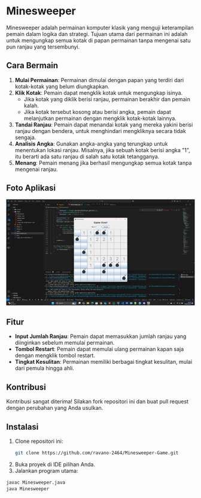 # Minesweeper

Minesweeper adalah permainan komputer klasik yang menguji keterampilan pemain dalam logika dan strategi. Tujuan utama dari permainan ini adalah untuk mengungkap semua kotak di papan permainan tanpa mengenai satu pun ranjau yang tersembunyi.

## Cara Bermain

1. **Mulai Permainan**: Permainan dimulai dengan papan yang terdiri dari kotak-kotak yang belum diungkapkan.
2. **Klik Kotak**: Pemain dapat mengklik kotak untuk mengungkap isinya.
   - Jika kotak yang diklik berisi ranjau, permainan berakhir dan pemain kalah.
   - Jika kotak tersebut kosong atau berisi angka, pemain dapat melanjutkan permainan dengan mengklik kotak-kotak lainnya.
3. **Tandai Ranjau**: Pemain dapat menandai kotak yang mereka yakini berisi ranjau dengan bendera, untuk menghindari mengkliknya secara tidak sengaja.
4. **Analisis Angka**: Gunakan angka-angka yang terungkap untuk menentukan lokasi ranjau. Misalnya, jika sebuah kotak berisi angka "1", itu berarti ada satu ranjau di salah satu kotak tetangganya.
5. **Menang**: Pemain menang jika berhasil mengungkap semua kotak tanpa mengenai ranjau.

## Foto Aplikasi

![minesweeper-java-demo](https://github.com/ravano-2464/Minesweeper-Game/blob/main/Foto%20Game%20Minesweeper%20Java.jpg)

## Fitur

- **Input Jumlah Ranjau**: Pemain dapat memasukkan jumlah ranjau yang diinginkan sebelum memulai permainan.
- **Tombol Restart**: Pemain dapat memulai ulang permainan kapan saja dengan mengklik tombol restart.
- **Tingkat Kesulitan**: Permainan memiliki berbagai tingkat kesulitan, mulai dari pemula hingga ahli.

## Kontribusi

Kontribusi sangat diterima! Silakan fork repositori ini dan buat pull request dengan perubahan yang Anda usulkan.

## Instalasi

1. Clone repositori ini:
   ```bash
   git clone https://github.com/ravano-2464/Minesweeper-Game.git

2. Buka proyek di IDE pilihan Anda.
3. Jalankan program utama:

```bash
javac Minesweeper.java
java Minesweeper